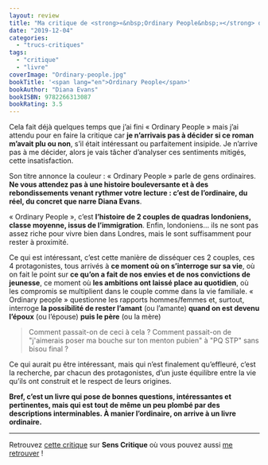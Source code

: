 ```yaml
---
layout: review
title: "Ma critique de <strong>«&nbsp;Ordinary People&nbsp;»</strong> de <em>Diana Evans</em>"
date: "2019-12-04"
categories: 
  - "trucs-critiques"
tags: 
  - "critique"
  - "livre"
coverImage: "Ordinary-people.jpg"
bookTitle: '<span lang="en">Ordinary People</span>'
bookAuthor: "Diana Evans"
bookISBN: 9782266313087  
bookRating: 3.5
---
```


Cela fait déjà quelques temps que j’ai fini « Ordinary People » mais j’ai attendu pour en faire la critique car **je n’arrivais pas à décider si ce roman m’avait plu ou non**, s’il était intéressant ou parfaitement insipide. Je n’arrive pas à me décider, alors je vais tâcher d’analyser ces sentiments mitigés, cette insatisfaction.

Son titre annonce la couleur : « Ordinary People » parle de gens ordinaires. **Ne vous attendez pas à une histoire bouleversante et à des rebondissements venant rythmer votre lecture : c’est de l’ordinaire, du réel, du concret que narre Diana Evans**.

« Ordinary People », c’est **l’histoire de 2 couples de quadras londoniens, classe moyenne, issus de l’immigration**. Enfin, londoniens… ils ne sont pas assez riche pour vivre bien dans Londres, mais le sont suffisamment pour rester à proximité.

Ce qui est intéressant, c’est cette manière de disséquer ces 2 couples, ces 4 protagonistes, tous arrivés à **ce moment où on s’interroge sur sa vie**, où on fait le point sur **ce qu’on a fait de nos envies et de nos convictions de jeunesse**, ce moment où **les ambitions ont laissé place au quotidien**, où les compromis se multiplient dans le couple comme dans la vie familiale. « Ordinary people » questionne les rapports hommes/femmes et, surtout, interroge **la possibilité de rester l’amant** (ou l’amante) **quand on est devenu l’époux** (ou l’épouse) **puis le père** (ou la mère)

<blockquote class="citation">Comment passait-on de ceci à cela&nbsp;? Comment passait-on de "j'aimerais poser ma bouche sur ton menton pubien" à "<abbr>PQ</abbr> <abbr>STP</abbr>" sans bisou final&nbsp;?</blockquote>

Ce qui aurait pu être intéressant, mais qui n’est finalement qu’effleuré, c’est la recherche, par chacun des protagonistes, d’un juste équilibre entre la vie qu’ils ont construit et le respect de leurs origines.

**Bref, c’est un livre qui pose de bonnes questions, intéressantes et pertinentes, mais qui est tout de même un peu plombé par des descriptions interminables. À manier l’ordinaire, on arrive à un livre ordinaire.**

* * *

Retrouvez [cette critique]( https://www.senscritique.com/livre/Ordinary_people/critique/207585303) sur **Sens Critique** où vous pouvez aussi [me retrouver](http://www.senscritique.com/Arnaud_Malon) !
